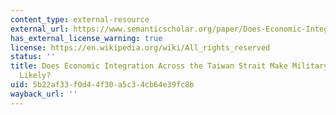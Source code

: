 ```yaml
---
content_type: external-resource
external_url: https://www.semanticscholar.org/paper/Does-Economic-Integration-Across-the-Taiwan-Strait-Kastner/621194c9e5961007d2df870f32426cfa5d377d3b
has_external_license_warning: true
license: https://en.wikipedia.org/wiki/All_rights_reserved
status: ''
title: Does Economic Integration Across the Taiwan Strait Make Military Conflict Less
  Likely?
uid: 5b22af33-f0d4-4f30-a5c3-4cb64e39fc8b
wayback_url: ''
---
```

